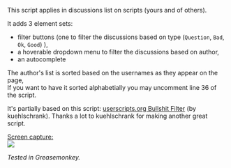 This script applies in discussions list on scripts (yours and of others).  

It adds 3 element sets:
- filter buttons (one to filter the discussions based on type (`Question`, `Bad`, `Ok`, `Good`) ),    
- a hoverable dropdown menu to filter the discussions based on author,
- an autocomplete 

The author's list is sorted based on the usernames as they appear on the page,  
If you want to have it sorted alphabetially you may uncomment line 36 of the script.


It's partially based on this script: [userscripts.org Bullshit Filter](http://userscripts-mirror.org/scripts/show/97145) (by kuehlschrank). 
Thanks a lot to kuehlschrank for making another great script.


 <u>Screen capture:</u>  
 ![](http://i.imgur.com/Yn8cK3Q.gif)



*Tested in Greasemonkey.*
